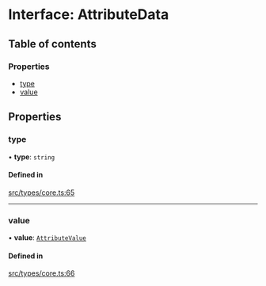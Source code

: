 # Interface: AttributeData

## Table of contents

### Properties

- [type](../wiki/AttributeData#type)
- [value](../wiki/AttributeData#value)

## Properties

### type

• **type**: `string`

#### Defined in

[src/types/core.ts:65](https://github.com/decisively-io/interview-sdk/blob/de8f2ee69dbcb31d956f391c52b0e0db7d4d25b4/src/types/core.ts#L65)

___

### value

• **value**: [`AttributeValue`](../wiki/Exports#attributevalue)

#### Defined in

[src/types/core.ts:66](https://github.com/decisively-io/interview-sdk/blob/de8f2ee69dbcb31d956f391c52b0e0db7d4d25b4/src/types/core.ts#L66)

